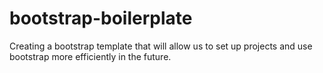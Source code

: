 # bootstrap-boilerplate

Creating a bootstrap template that will allow us to set up projects and use bootstrap more efficiently in the future.